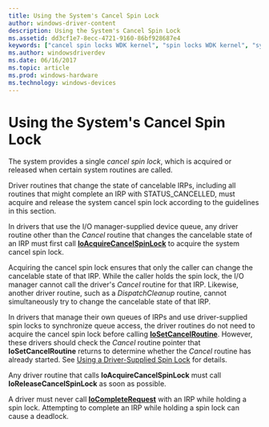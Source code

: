 ```yaml
---
title: Using the System's Cancel Spin Lock
author: windows-driver-content
description: Using the System's Cancel Spin Lock
ms.assetid: dd3cf1e7-8ecc-4721-9160-86bf928687e4
keywords: ["cancel spin locks WDK kernel", "spin locks WDK kernel", "system cancel spin locks WDK kernel", "STATUS_CANCELLED"]
ms.author: windowsdriverdev
ms.date: 06/16/2017
ms.topic: article
ms.prod: windows-hardware
ms.technology: windows-devices
---
```


# Using the System's Cancel Spin Lock





The system provides a single *cancel spin lock*, which is acquired or released when certain system routines are called.

Driver routines that change the state of cancelable IRPs, including all routines that might complete an IRP with STATUS\_CANCELLED, must acquire and release the system cancel spin lock according to the guidelines in this section.

In drivers that use the I/O manager-supplied device queue, any driver routine other than the *Cancel* routine that changes the cancelable state of an IRP must first call [**IoAcquireCancelSpinLock**](https://msdn.microsoft.com/library/windows/hardware/ff548196) to acquire the system cancel spin lock.

Acquiring the cancel spin lock ensures that only the caller can change the cancelable state of that IRP. While the caller holds the spin lock, the I/O manager cannot call the driver's *Cancel* routine for that IRP. Likewise, another driver routine, such as a *DispatchCleanup* routine, cannot simultaneously try to change the cancelable state of that IRP.

In drivers that manage their own queues of IRPs and use driver-supplied spin locks to synchronize queue access, the driver routines do not need to acquire the cancel spin lock before calling [**IoSetCancelRoutine**](https://msdn.microsoft.com/library/windows/hardware/ff549674). However, these drivers should check the *Cancel* routine pointer that **IoSetCancelRoutine** returns to determine whether the *Cancel* routine has already started. See [Using a Driver-Supplied Spin Lock](using-a-driver-supplied-spin-lock.md) for details.

Any driver routine that calls **IoAcquireCancelSpinLock** must call **IoReleaseCancelSpinLock** as soon as possible.

A driver must never call [**IoCompleteRequest**](https://msdn.microsoft.com/library/windows/hardware/ff548343) with an IRP while holding a spin lock. Attempting to complete an IRP while holding a spin lock can cause a deadlock.

 

 




